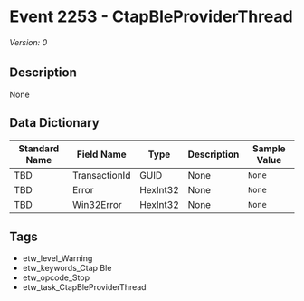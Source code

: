 # Event 2253 - CtapBleProviderThread
###### Version: 0

## Description
None

## Data Dictionary
|Standard Name|Field Name|Type|Description|Sample Value|
|---|---|---|---|---|
|TBD|TransactionId|GUID|None|`None`|
|TBD|Error|HexInt32|None|`None`|
|TBD|Win32Error|HexInt32|None|`None`|

## Tags
* etw_level_Warning
* etw_keywords_Ctap Ble
* etw_opcode_Stop
* etw_task_CtapBleProviderThread